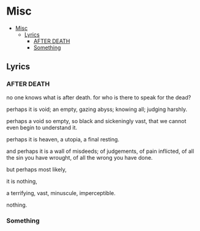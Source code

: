 # Misc

- [Misc](#misc)
  - [Lyrics](#lyrics)
    - [AFTER DEATH](#after-death)
    - [Something](#something)

## Lyrics

### AFTER DEATH

no one knows what is after death.
for who is there to speak for the dead?

perhaps it is void;
an empty, gazing abyss;
knowing all; judging harshly.

perhaps a void so empty,
so black and sickeningly vast,
that we cannot even begin to understand it.

perhaps it is heaven,
a utopia, a final resting.

and perhaps it is a wall of misdeeds;
of judgements, of pain inflicted,
of all the sin you have wrought,
of all the wrong you have done.

but perhaps most likely,

it is nothing,

a terrifying, vast, minuscule, imperceptible.

nothing.

### Something


